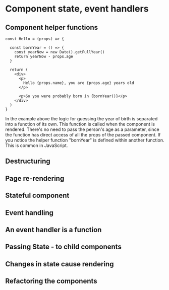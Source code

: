 # Component state, event handlers

## Component helper functions
```
const Hello = (props) => {

  const bornYear = () => {
    const yearNow = new Date().getFullYear()
    return yearNow - props.age
  }

  return (
    <div>
      <p>
        Hello {props.name}, you are {props.age} years old
      </p>

      <p>So you were probably born in {bornYear()}</p>
    </div>
  )
}
```
In the example above the logic for guessing the year of birth is separated into a function of its own. This function is called when the component is rendered. There's no need to pass the person's age as a parameter, since the function has direct access of all the props of the passed component. If you notice the helper function "bornYear" is defined within another function. This is common in JavaScript.

## Destructuring

## Page re-rendering

## Stateful component

## Event handling

## An event handler is a function

## Passing State - to child components

## Changes in state cause rendering

## Refactoring the components

